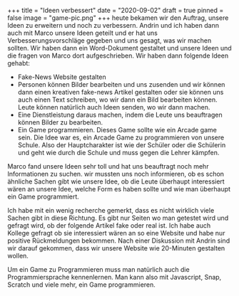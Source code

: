 +++
title = "Ideen verbessert"
date = "2020-09-02"
draft = true
pinned = false
image = "game-pic.png"
+++
heute bekamen wir den Auftrag, unsere Ideen zu erweitern und noch zu verbessern. Andrin und ich haben dann auch mit Marco unsere Ideen geteilt und er hat uns Verbesserungsvorschläge gegeben und uns gesagt, was wir machen sollten. Wir haben dann ein Word-Dokument gestaltet und unsere Ideen und die fragen von Marco dort aufgeschrieben. Wir haben dann folgende Ideen gehabt:

* Fake-News Website gestalten
* Personen können Bilder bearbeiten und uns zusenden und wir können dann einen kreativen fake-news Artikel gestalten oder sie können uns auch einen Text schreiben, wo wir dann ein Bild bearbeiten können. Leute können natürlich auch Ideen senden, wo wir dann machen.
* Eine Dienstleistung daraus machen, indem die Leute uns beauftragen können Bilder zu bearbeiten.
* Ein Game programmieren. Dieses Game sollte wie ein Arcade game sein. Die Idee war es, ein Arcade Game zu programmieren von unsere Schule. Also der Hauptcharakter ist wie der Schüler oder die Schülerin und geht wie durch die Schule und muss gegen die Lehrer kämpfen.

Marco fand unsere Ideen sehr toll und hat uns beauftragt noch mehr Informationen zu suchen. wir mussten uns noch informieren, ob es schon ähnliche Sachen gibt wie unsere Idee, ob die Leute überhaupt interessiert wären an unsere Idee, welche Form es haben sollte und wie man überhaupt ein Game programmiert.

Ich habe mit ein wenig recherche gemerkt, dass es nicht wirklich viele Sachen gibt in diese Richtung. Es gibt nur Seiten wo man getestet wird und gefragt wird, ob der folgende Artikel fake oder real ist. Ich habe auch Kollege gefragt ob sie interessiert wären an so eine Website und habe nur positive Rückmeldungen bekommen. Nach einer Diskussion mit Andrin sind wir darauf gekommen, dass wir unsere Website wie 20-Minuten gestalten wollen.

Um ein Game zu Programmieren muss man natürlich auch die Programmiersprache kennenlernen. Man kann also mit Javascript, Snap, Scratch und viele mehr, ein Game programmieren.